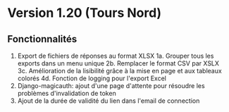 # Version 1.20 (Tours Nord)

## Fonctionnalités
1. Export de fichiers de réponses au format XLSX
1a. Grouper tous les exports dans un menu unique
2b. Remplacer le format CSV par XSLX
3c. Amélioration de la lisibilité grâce à la mise en page et aux tableaux colorés
4d. Fonction de logging pour l'export Excel
2. Django-magicauth: ajout d'une page d'attente pour résoudre les problèmes d'invalidation de token
3. Ajout de la durée de validité du lien dans l'email de connection
